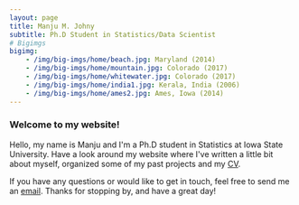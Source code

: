 ```yaml
---
layout: page
title: Manju M. Johny
subtitle: Ph.D Student in Statistics/Data Scientist
# Bigimgs 
bigimg: 
    - /img/big-imgs/home/beach.jpg: Maryland (2014)
    - /img/big-imgs/home/mountain.jpg: Colorado (2017)
    - /img/big-imgs/home/whitewater.jpg: Colorado (2017)
    - /img/big-imgs/home/india1.jpg: Kerala, India (2006)
    - /img/big-imgs/home/ames2.jpg: Ames, Iowa (2014)
---
```


### Welcome to my website!  

Hello, my name is Manju and I'm a Ph.D student in Statistics at Iowa State University. Have a look around my website where I've written a little bit about myself, organized some of my past projects and my [CV](https://mjohny.github.io/files/mjohny_cv.pdf). 

If you have any questions or would like to get in touch, feel free to send me an <a href="mailto:manjujohny@gmail.com">email</a>. Thanks for stopping by, and have a great day! 

